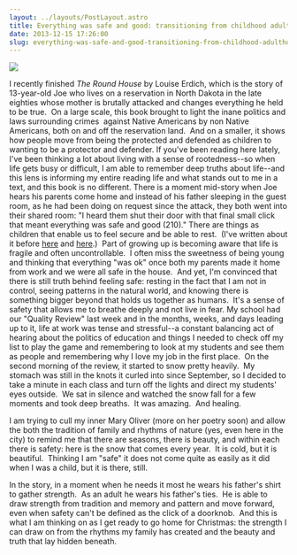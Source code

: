 ```yaml
---
layout: ../layouts/PostLayout.astro
title: Everything was safe and good: transitioning from childhood adulthood
date: 2013-12-15 17:26:00
slug: everything-was-safe-and-good-transitioning-from-childhood-adulthood
---
```


[![](http://d1jrw5jterzxwu.cloudfront.net/sites/default/files/article_media/lo_res_bks_photo_louise_erdrich_-_the_round_house_hc.jpg)](http://d1jrw5jterzxwu.cloudfront.net/sites/default/files/article_media/lo_res_bks_photo_louise_erdrich_-_the_round_house_hc.jpg)

I recently finished _The Round House_ by Louise Erdich, which is the story of 13-year-old Joe who lives on a reservation in North Dakota in the late eighties whose mother is brutally attacked and changes everything he held to be true.  On a large scale, this book brought to light the inane politics and laws surrounding crimes  against Native Americans by non Native Americans, both on and off the reservation land.  And on a smaller, it shows how people move from being the protected and defended as children to wanting to be a protector and defender. If you've been reading here lately, I've been thinking a lot about living with a sense of rootedness--so when life gets busy or difficult, I am able to remember deep truths about life--and this lens is informing my entire reading life and what stands out to me in a text, and this book is no different. There is a moment mid-story when Joe hears his parents come home and instead of his father sleeping in the guest room, as he had been doing on request since the attack, they both went into their shared room: "I heard them shut their door with that final small click that meant everything was safe and good (210)." There are things as children that enable us to feel secure and be able to rest.  (I've written about it before [here](http://akindoflibrary.blogspot.com/2007/07/safety.html) and [here](http://akindoflibrary.blogspot.com/2013/07/neil-gaimans-ocean-at-end-of-lane.html).)  Part of growing up is becoming aware that life is fragile and often uncontrollable.  I often miss the sweetness of being young and thinking that everything "was ok" once both my parents made it home from work and we were all safe in the house.  And yet, I'm convinced that there is still truth behind feeling safe: resting in the fact that I am not in control, seeing patterns in the natural world, and knowing there is something bigger beyond that holds us together as humans.  It's a sense of safety that allows me to breathe deeply and not live in fear. My school had our "Quality Review" last week and in the months, weeks, and days leading up to it, life at work was tense and stressful--a constant balancing act of hearing about the politics of education and things I needed to check off my list to play the game and remembering to look at my students and see them as people and remembering why I love my job in the first place.  On the second morning of the review, it started to snow pretty heavily.  My stomach was still in the knots it curled into since September, so I decided to take a minute in each class and turn off the lights and direct my students' eyes outside.  We sat in silence and watched the snow fall for a few moments and took deep breaths.  It was amazing.  And healing.

I am trying to cull my inner Mary Oliver (more on her poetry soon) and allow the both the tradition of family and rhythms of nature (yes, even here in the city) to remind me that there are seasons, there is beauty, and within each there is safety: here is the snow that comes every year.  It is cold, but it is beautiful.  Thinking I am "safe" it does not come quite as easily as it did when I was a child, but it is there, still.

In the story, in a moment when he needs it most he wears his father's shirt to gather strength.  As an adult he wears his father's ties.  He is able to draw strength from tradition and memory and pattern and move forward, even when safety can't be defined as the click of a doorknob.  And this is what I am thinking on as I get ready to go home for Christmas: the strength I can draw on from the rhythms my family has created and the beauty and truth that lay hidden beneath.